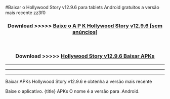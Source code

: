 #Baixar o Hollywood Story v12.9.6  para tablets Android gratuitos a versão mais recente zz3f0


<div align="center">
<h3>Download >>>>> <a href="https://pt-web.web.app/?pt= Hollywood Story v12.9.6">Baixe o A P K Hollywood Story v12.9.6 [sem anúncios]</a></h3><br>

<h3>Download >>>>> <a href="https://pt-web.web.app/?pt= Hollywood Story v12.9.6">Hollywood Story v12.9.6 Baixar APKs</a></h3>
</div>

----------------------------------------------------------

----------------------------------------------------------

----------------------------------------------------------

Baixar APKs Hollywood Story v12.9.6 e obtenha a versão mais recente

Baixe o aplicativo. {title} APKs O nome é a versão para .Android.


